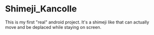 # Shimeji_Kancolle
This is my first "real" android project.
It's a shimeji like that can actually move and be deplaced while staying on screen.
